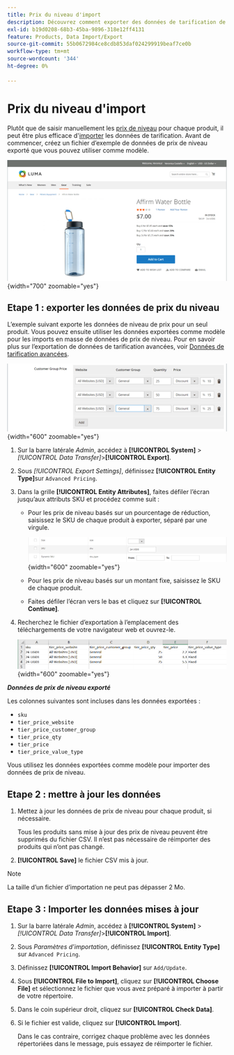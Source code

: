 ```yaml
---
title: Prix du niveau d'import
description: Découvrez comment exporter des données de tarification de niveau et importer des données mises à jour.
exl-id: b19d0208-68b3-45ba-9896-318e12ff4131
feature: Products, Data Import/Export
source-git-commit: 55b0672984ce8cdb853daf024299919beaf7ce0b
workflow-type: tm+mt
source-wordcount: '344'
ht-degree: 0%

---
```


# Prix du niveau d&#39;import

Plutôt que de saisir manuellement les [prix de niveau](../catalog/product-price-tier.md) pour chaque produit, il peut être plus efficace d&#39;[importer](data-import.md) les données de tarification. Avant de commencer, créez un fichier d’exemple de données de prix de niveau exporté que vous pouvez utiliser comme modèle.

![Exemple de vitrine - tarification à plusieurs niveaux](./assets/storefront-tier-pricing-water-bottle.png){width="700" zoomable="yes"}

## Etape 1 : exporter les données de prix du niveau

L’exemple suivant exporte les données de niveau de prix pour un seul produit. Vous pouvez ensuite utiliser les données exportées comme modèle pour les imports en masse de données de prix de niveau. Pour en savoir plus sur l’exportation de données de tarification avancées, voir [Données de tarification avancées](data-attributes-product.md#advanced-pricing-attributes).

![Prix par niveaux de produit](./assets/price-tier-customer-group-discount.png){width="600" zoomable="yes"}

1. Sur la barre latérale _Admin_, accédez à **[!UICONTROL System]** > _[!UICONTROL Data Transfer]_>**[!UICONTROL Export]**.

1. Sous _[!UICONTROL Export Settings]_, définissez **[!UICONTROL Entity Type]**&#x200B;sur `Advanced Pricing`.

1. Dans la grille **[!UICONTROL Entity Attributes]**, faites défiler l’écran jusqu’aux attributs SKU et procédez comme suit :

   - Pour les prix de niveau basés sur un pourcentage de réduction, saisissez le SKU de chaque produit à exporter, séparé par une virgule.

     ![Exportation de données - SKU de produit](./assets/price-tier-export-sku.png){width="600" zoomable="yes"}

   - Pour les prix de niveau basés sur un montant fixe, saisissez le SKU de chaque produit.

   - Faites défiler l’écran vers le bas et cliquez sur **[!UICONTROL Continue]**.

1. Recherchez le fichier d’exportation à l’emplacement des téléchargements de votre navigateur web et ouvrez-le.

   ![Exemple - exportation des données de prix du niveau de remise du groupe de clients](./assets/price-tier-customer-group-discount-export.png){width="600" zoomable="yes"}

**_Données de prix de niveau exporté_**

Les colonnes suivantes sont incluses dans les données exportées :

- `sku`
- `tier_price_website`
- `tier_price_customer_group`
- `tier_price_qty`
- `tier_price`
- `tier_price_value_type`

Vous utilisez les données exportées comme modèle pour importer des données de prix de niveau.

## Etape 2 : mettre à jour les données

1. Mettez à jour les données de prix de niveau pour chaque produit, si nécessaire.

   Tous les produits sans mise à jour des prix de niveau peuvent être supprimés du fichier CSV. Il n’est pas nécessaire de réimporter des produits qui n’ont pas changé.

1. **[!UICONTROL Save]** le fichier CSV mis à jour.

>[!NOTE]
>
>La taille d’un fichier d’importation ne peut pas dépasser 2 Mo.

## Etape 3 : Importer les données mises à jour

1. Sur la barre latérale _Admin_, accédez à **[!UICONTROL System]** > _[!UICONTROL Data Transfer]_>**[!UICONTROL Import]**.

1. Sous _Paramètres d’importation_, définissez **[!UICONTROL Entity Type]** sur `Advanced Pricing`.

1. Définissez **[!UICONTROL Import Behavior]** sur `Add/Update`.

1. Sous **[!UICONTROL File to Import]**, cliquez sur **[!UICONTROL Choose File]** et sélectionnez le fichier que vous avez préparé à importer à partir de votre répertoire.

1. Dans le coin supérieur droit, cliquez sur **[!UICONTROL Check Data]**.

1. Si le fichier est valide, cliquez sur **[!UICONTROL Import]**.

   Dans le cas contraire, corrigez chaque problème avec les données répertoriées dans le message, puis essayez de réimporter le fichier.
